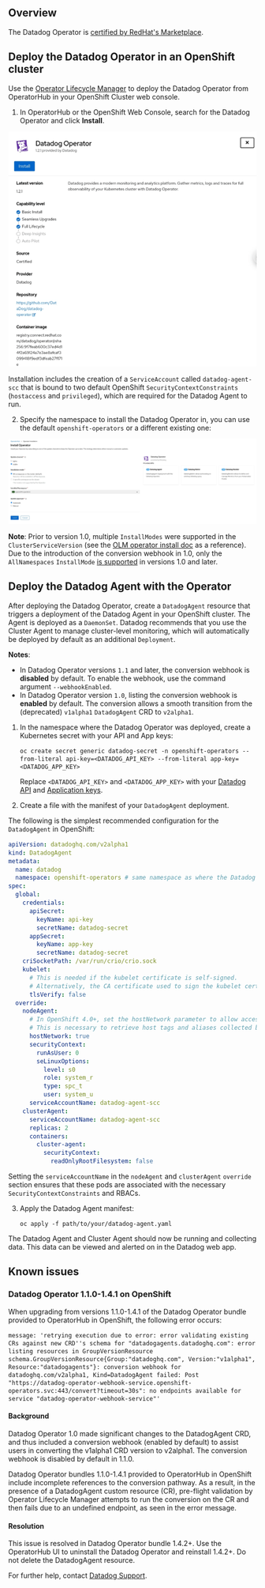 ## Overview

The Datadog Operator is [certified by RedHat's Marketplace][1].

## Deploy the Datadog Operator in an OpenShift cluster

Use the [Operator Lifecycle Manager][2] to deploy the Datadog Operator from OperatorHub in your OpenShift Cluster web console.

1. In OperatorHub or the OpenShift Web Console, search for the Datadog Operator and click **Install**.

![Datadog Operator in the OperatorHub](assets/operatorhub.png)

Installation includes the creation of a `ServiceAccount` called `datadog-agent-scc` that is bound to two default OpenShift `SecurityContextConstraints` (`hostaccess` and `privileged`), which are required for the Datadog Agent to run.

2. Specify the namespace to install the Datadog Operator in, you can use the default `openshift-operators` or a different existing one:

![Deploy the operator in the openshift-operators namespace](assets/openshiftoperatornamespace.png)

**Note**: Prior to version 1.0, multiple `InstallModes` were supported in the `ClusterServiceVersion` (see the [OLM operator install doc][3] as a reference). Due to the introduction of the conversion webhook in 1.0, only the `AllNamespaces` `InstallMode` [is supported][4] in versions 1.0 and later.

## Deploy the Datadog Agent with the Operator

After deploying the Datadog Operator, create a `DatadogAgent` resource that triggers a deployment of the Datadog Agent in your OpenShift cluster. The Agent is deployed as a `DaemonSet`. Datadog recommends that you use the Cluster Agent to manage cluster-level monitoring, which will automatically be deployed by default as an additional `Deployment`.


**Notes**:
- In Datadog Operator versions `1.1` and later, the conversion webhook is **disabled** by default. To enable the webhook, use the command argument `--webhookEnabled`.
- In Datadog Operator version `1.0`, listing the conversion webhook is **enabled** by default. The conversion allows a smooth transition from the (deprecated) `v1alpha1` `DatadogAgent` CRD to `v2alpha1`.


1. In the namespace where the Datadog Operator was deployed, create a Kubernetes secret with your API and App keys:

   ```shell
   oc create secret generic datadog-secret -n openshift-operators --from-literal api-key=<DATADOG_API_KEY> --from-literal app-key=<DATADOG_APP_KEY>
   ```
   Replace `<DATADOG_API_KEY>` and `<DATADOG_APP_KEY>` with your [Datadog API][5] and [Application keys][6].


2. Create a file with the manifest of your `DatadogAgent` deployment.

The following is the simplest recommended configuration for the `DatadogAgent` in OpenShift:

  ```yaml
  apiVersion: datadoghq.com/v2alpha1
  kind: DatadogAgent
  metadata:
    name: datadog
    namespace: openshift-operators # same namespace as where the Datadog Operator was deployed
  spec:
    global:
      credentials:
        apiSecret:
          keyName: api-key
          secretName: datadog-secret
        appSecret:
          keyName: app-key
          secretName: datadog-secret
      criSocketPath: /var/run/crio/crio.sock
      kubelet:
        # This is needed if the kubelet certificate is self-signed.
        # Alternatively, the CA certificate used to sign the kubelet certificate can be mounted.
        tlsVerify: false
    override:
      nodeAgent:
        # In OpenShift 4.0+, set the hostNetwork parameter to allow access to your cloud provider metadata API endpoint.
        # This is necessary to retrieve host tags and aliases collected by Datadog cloud provider integrations. 
        hostNetwork: true
        securityContext:
          runAsUser: 0
          seLinuxOptions:
            level: s0
            role: system_r
            type: spc_t
            user: system_u
        serviceAccountName: datadog-agent-scc
      clusterAgent:
        serviceAccountName: datadog-agent-scc
        replicas: 2
        containers:
          cluster-agent:
            securityContext:
              readOnlyRootFilesystem: false
  ```

Setting the `serviceAccountName` in the `nodeAgent` and `clusterAgent` `override` section ensures that these pods are associated with the necessary `SecurityContextConstraints` and RBACs.

3. Apply the Datadog Agent manifest:
   ```shell
   oc apply -f path/to/your/datadog-agent.yaml
   ```

The Datadog Agent and Cluster Agent should now be running and collecting data. This data can be viewed and alerted on in the Datadog web app.


## Known issues
### Datadog Operator 1.1.0-1.4.1 on OpenShift

When upgrading from versions 1.1.0-1.4.1 of the Datadog Operator bundle provided to OperatorHub in OpenShift, the following error occurs:

```
message: 'retrying execution due to error: error validating existing CRs against new CRD''s schema for "datadogagents.datadoghq.com": error listing resources in GroupVersionResource schema.GroupVersionResource{Group:"datadoghq.com", Version:"v1alpha1", Resource:"datadogagents"}: conversion webhook for datadoghq.com/v2alpha1, Kind=DatadogAgent failed: Post "https://datadog-operator-webhook-service.openshift-operators.svc:443/convert?timeout=30s": no endpoints available for service "datadog-operator-webhook-service"'
```

#### Background

Datadog Operator 1.0 made significant changes to the DatadogAgent CRD, and thus included a conversion webhook (enabled by default) to assist users in converting the v1alpha1 CRD version to v2alpha1. The conversion webhook is disabled by default in 1.1.0.

Datadog Operator bundles 1.1.0-1.4.1 provided to OperatorHub in OpenShift include incomplete references to the conversion pathway. As a result, in the presence of a DatadogAgent custom resource (CR), pre-flight validation by Operator Lifecycle Manager attempts to run the conversion on the CR and then fails due to an undefined endpoint, as seen in the error message.

#### Resolution

This issue is resolved in Datadog Operator bundle 1.4.2+. Use the OperatorHub UI to uninstall the Datadog Operator and reinstall 1.4.2+. Do not delete the DatadogAgent resource.

For further help, contact [Datadog Support][7].



[1]: https://catalog.redhat.com/software/operators/detail/5e9874986c5dcb34dfbb1a12#deploy-instructions
[2]: https://olm.operatorframework.io/
[3]: https://olm.operatorframework.io/docs/tasks/install-operator-with-olm/
[4]: https://olm.operatorframework.io/docs/advanced-tasks/adding-admission-and-conversion-webhooks/#conversion-webhook-rules-requirements
[5]: https://app.datadoghq.com/organization-settings/api-keys
[6]: https://app.datadoghq.com/organization-settings/application-keys
[7]: https://www.datadoghq.com/support/


